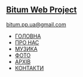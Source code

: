<h2>
    <a href='https://dmitriy-1986.github.io/Bitum-web-project/'>
      Bitum Web Project
    </a>
</h2>

bitum.pp.ua@gmail.com
<!-- ddf110986 -->
<nav>
    <ul>
        <li><a href="https://bitum.pp.ua/index.html">ГОЛОВНА</a></li>
        <li><a href="https://bitum.pp.ua/about-us.html">ПРО НАС</a></li>
        <li><a href="https://bitum.pp.ua/music.html">МУЗИКА</a></li>
        <li><a href="https://bitum.pp.ua/gallery.html">ФОТО</a></li>
        <li><a href="https://bitum.pp.ua/archive.html">АРХІВ</a></li>
        <li><a href="https://bitum.pp.ua/contacts.html">КОНТАКТИ</a></li>
    </ul>
</nav>
